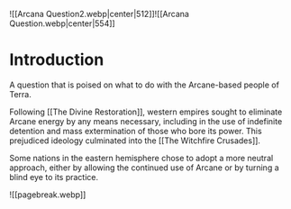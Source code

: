 ![[Arcana Question2.webp|center|512]]![[Arcana Question.webp|center|554]]
# Introduction
A question that is poised on what to do with the Arcane-based people of Terra.

Following [[The Divine Restoration]], western empires sought to eliminate Arcane energy by any means necessary, including in the use of indefinite detention and mass extermination of those who bore its power. This prejudiced ideology culminated into the [[The Witchfire Crusades]].

Some nations in the eastern hemisphere chose to adopt a more neutral approach, either by allowing the continued use of Arcane or by turning a blind eye to its practice.

![[pagebreak.webp]]